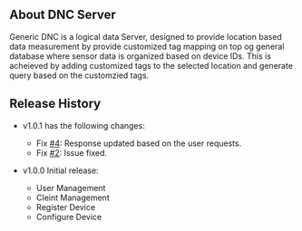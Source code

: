 ## About DNC Server
Generic DNC is a logical data Server, designed to provide location based data measurement by provide customized tag mapping on top og general database where sensor data is organized based on device IDs. This is acheieved by adding customized tags to the selected location and generate query based on the customzied tags.

## Release History

- v1.0.1 has the following changes:
  - Fix [#4](https://gitlab-x.mcci.com/client/milkweed/mcgraw/dnc/dnc-server/-/issues/4): Response updated based on the user requests.
  - Fix [#2](https://gitlab-x.mcci.com/client/milkweed/mcgraw/dnc/dnc-server/-/issues/2): Issue fixed.

- v1.0.0 Initial release:
  - User Management
  - Cleint Management
  - Register Device
  - Configure Device
